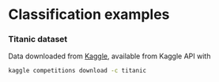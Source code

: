 # Classification examples

### Titanic dataset
Data downloaded from [Kaggle](https://www.kaggle.com/c/titanic/data), available from Kaggle API with
```sh
kaggle competitions download -c titanic
```